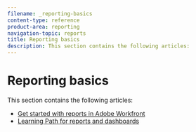 ```yaml
---
filename: _reporting-basics
content-type: reference
product-area: reporting
navigation-topic: reports
title: Reporting basics
description: This section contains the following articles:
---
```


# Reporting basics

This section contains the following articles:

* [Get started with reports in Adobe Workfront](../../../reports-and-dashboards/reports/reporting/get-started-reports-workfront.md) 
* [Learning Path for reports and dashboards](https://one.workfront.com/s/learningpath2/workfront-reporting-20Y0z000000blhLEAQ)

